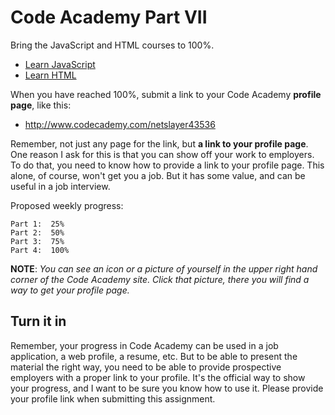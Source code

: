 # Code Academy Part VII

Bring the JavaScript and HTML courses to 100%.

- [Learn JavaScript](https://www.codecademy.com/learn/learn-javascript)
- [Learn HTML](https://www.codecademy.com/learn/learn-html)

When you have reached 100%, submit a link to your Code Academy **profile page**, like this:

- <http://www.codecademy.com/netslayer43536>

Remember, not just any page for the link, but **a link to your profile page**. One reason I ask for this is that you can show off your work to employers. To do that, you need to know how to provide a link to your profile page. This alone, of course, won't get you a job. But it has some value, and can be useful in a job interview.

Proposed weekly progress:

	Part 1:  25%
	Part 2:  50%
	Part 3:  75%
	Part 4:  100%

**NOTE**: _You can see an icon or a picture of yourself in the upper right hand corner of the Code Academy site. Click that picture, there you will find a way to get your profile page._

## Turn it in

Remember, your progress in Code Academy can be used in a job application, a web profile, a resume, etc. But to be able to present the material the right way, you need to be able to provide prospective employers with a proper link to your profile. It's the official way to show your progress, and I want to be sure you know how to use it. Please provide your profile link when submitting this assignment.
